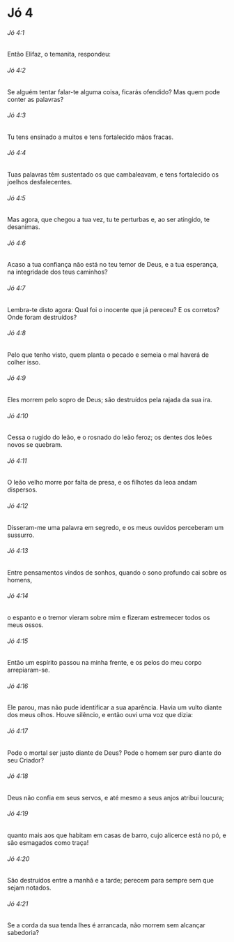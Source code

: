 # Jó 4

###### Jó 4:1

Então Elifaz, o temanita, respondeu:

###### Jó 4:2

Se alguém tentar falar-te alguma coisa, ficarás ofendido? Mas quem pode conter as palavras?

###### Jó 4:3

Tu tens ensinado a muitos e tens fortalecido mãos fracas.

###### Jó 4:4

Tuas palavras têm sustentado os que cambaleavam, e tens fortalecido os joelhos desfalecentes.

###### Jó 4:5

Mas agora, que chegou a tua vez, tu te perturbas e, ao ser atingido, te desanimas.

###### Jó 4:6

Acaso a tua confiança não está no teu temor de Deus, e a tua esperança, na integridade dos teus caminhos?

###### Jó 4:7

Lembra-te disto agora: Qual foi o inocente que já pereceu? E os corretos? Onde foram destruídos?

###### Jó 4:8

Pelo que tenho visto, quem planta o pecado e semeia o mal haverá de colher isso.

###### Jó 4:9

Eles morrem pelo sopro de Deus; são destruídos pela rajada da sua ira.

###### Jó 4:10

Cessa o rugido do leão, e o rosnado do leão feroz; os dentes dos leões novos se quebram.

###### Jó 4:11

O leão velho morre por falta de presa, e os filhotes da leoa andam dispersos.

###### Jó 4:12

Disseram-me uma palavra em segredo, e os meus ouvidos perceberam um sussurro.

###### Jó 4:13

Entre pensamentos vindos de sonhos, quando o sono profundo cai sobre os homens,

###### Jó 4:14

o espanto e o tremor vieram sobre mim e fizeram estremecer todos os meus ossos.

###### Jó 4:15

Então um espírito passou na minha frente, e os pelos do meu corpo arrepiaram-se.

###### Jó 4:16

Ele parou, mas não pude identificar a sua aparência. Havia um vulto diante dos meus olhos. Houve silêncio, e então ouvi uma voz que dizia:

###### Jó 4:17

Pode o mortal ser justo diante de Deus? Pode o homem ser puro diante do seu Criador?

###### Jó 4:18

Deus não confia em seus servos, e até mesmo a seus anjos atribui loucura;

###### Jó 4:19

quanto mais aos que habitam em casas de barro, cujo alicerce está no pó, e são esmagados como traça!

###### Jó 4:20

São destruídos entre a manhã e a tarde; perecem para sempre sem que sejam notados.

###### Jó 4:21

Se a corda da sua tenda lhes é arrancada, não morrem sem alcançar sabedoria?

